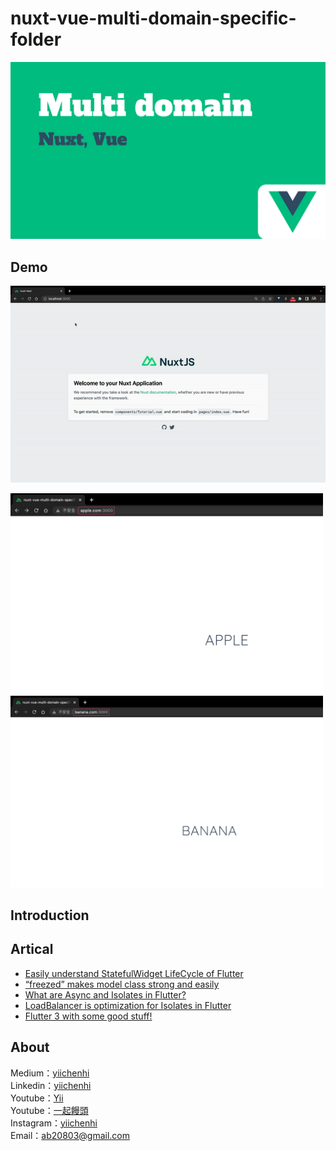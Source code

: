 # nuxt-vue-multi-domain-specific-folder

<img src="./assets/images/cover.png"></img>

## Demo
<img src="./assets/images/demo.gif"></img>
<div>
  <img src="./assets/images/demo.png" width="500"></img>
  <img src="./assets/images/demo_2.png" width="500"></img>
</div>

## Introduction


## Artical
- [Easily understand StatefulWidget LifeCycle of Flutter](https://yiichenhi.medium.com/easily-understand-statefulwidget-lifecycle-of-flutter-1064ec4ee11e)
- [“freezed” makes model class strong and easily](https://yiichenhi.medium.com/freezed-makes-model-class-strong-and-easily-cf5388bb94b7)
- [What are Async and Isolates in Flutter?](https://ab20803.medium.com/what-are-async-and-isolates-in-flutter-89c14bf6aabe)
- [LoadBalancer is optimization for Isolates in Flutter](https://ab20803.medium.com/%E5%84%AA%E5%8C%96-flutter-isolates-%E7%9A%84-loadbalancer-87ab57f210e4)
- [Flutter 3 with some good stuff!](https://yiichenhi.medium.com/flutter-3-%E6%9C%89%E4%BB%80%E9%BA%BC%E6%96%B0%E6%9D%B1%E8%A5%BF-c962e69b5ba0)

## About
Medium：[yiichenhi](https://medium.com/@yiichenhi)<br>
Linkedin：[yiichenhi](https://www.linkedin.com/in/yiichenhi)</br>
Youtube：[Yii](https://www.youtube.com/user/a22601807/videos)<br>
Youtube：[一起饅頭](https://www.youtube.com/channel/UC8-CcCmlIhIGcs9pdxx_BSw/videos])<br>
Instagram：[yiichenhi](https://www.instagram.com/flutterluvr.yii/)<br>
Email：ab20803@gmail.com<br>
